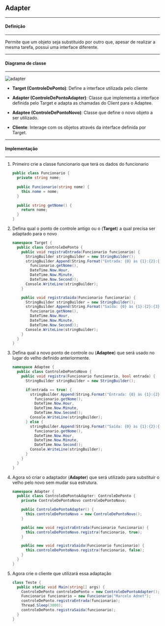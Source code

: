 ## Adapter
***
#### Definição
***

Permite que um objeto seja substituido por outro que, apesar de realizar a mesma tarefa, possui uma interface diferente.

***
#### Diagrama de classe
***

![adapter](https://cloud.githubusercontent.com/assets/14116020/26122241/329a3d08-3a4d-11e7-8b8f-c6a8a6a17f51.png)

* **Target (ControleDePonto)**: Define a interface utilizada pelo cliente

* **Adapter (ControleDePontoAdapter)**: Classe que implementa a interface definida pelo Target e adapta as chamadas do Client para o Adaptee.

* **Adaptee (ControleDePontoNovo)**: Classe que define o novo objeto a ser utilizado.

* **Cliente**: Interage com os objetos através da interface definida por Target.

***
#### Implementação
***

1. Primeiro crie a classe funcionario que terá os dados do funcionario

    ```c#
    public class Funcionario {
      private string nome;
  
      public Funcionario(string nome) {
        this.nome = nome;
      }
  
      public string getNome() {
        return nome;
      }
    }
    ```

2. Defina qual o ponto de controle antigo ou o (**Target**) a qual precisa ser adaptado para o novo

    ```c#
    namespace Target {  
      public class ControleDePonto {
        public void registraEntrada(Funcionario funcionario) {
          StringBuilder stringBuilder = new StringBuilder();
          stringBuilder.Append(String.Format("Entrada: {0} às {1}:{2}:{3}",
            funcionario.getNome(),
            DateTime.Now.Hour,
            DateTime.Now.Minute,
            DateTime.Now.Second));
          Console.WriteLine(stringBuilder);
        }
    
        public void registraSaida(Funcionario funcionario) {
          StringBuilder stringBuilder = new StringBuilder();
          stringBuilder.Append(String.Format("Saída: {0} às {1}:{2}:{3}",
            funcionario.getNome(),
            DateTime.Now.Hour,
            DateTime.Now.Minute,
            DateTime.Now.Second));
          Console.WriteLine(stringBuilder);
        }
      }
    }
    ```

3. Defina qual a novo ponto de controle ou (**Adaptee**) que será usado no lugar do velho definido anteriormente.

    ```c#
    namespace Adaptee {
      public class ControleDePontoNovo {
        public void registra(Funcionario funcionario, bool entrada) {
          StringBuilder stringBuilder = new StringBuilder();
    
          if(entrada == true) {
            stringBuilder.Append(String.Format("Entrada: {0} às {1}:{2}:{3}",
              funcionario.getNome(),
              DateTime.Now.Hour,
              DateTime.Now.Minute,
              DateTime.Now.Second));
            Console.WriteLine(stringBuilder);
          } else {
            stringBuilder.Append(String.Format("Saída: {0} às {1}:{2}:{3}",
              funcionario.getNome(),
              DateTime.Now.Hour,
              DateTime.Now.Minute,
              DateTime.Now.Second));
            Console.WriteLine(stringBuilder);
          }
        }
      }
    }
    ```

4. Agora só criar o adaptador (**Adapter**) que será utilizado para substituir o velho pelo novo sem mudar sua estrutura.

    ```c#
    namespace Adapter {
      public class ControleDePontoAdapter: ControleDePonto {
        private ControleDePontoNovo controleDePontoNovo;
    
        public ControleDePontoAdapter() {
          this.controleDePontoNovo = new ControleDePontoNovo();
        }
    
        public new void registraEntrada(Funcionario funcionario) {
          this.controleDePontoNovo.registra(funcionario, true);
        }
    
        public new void registraSaida(Funcionario funcionario) {
          this.controleDePontoNovo.registra(funcionario, false);
        }
      }
    }
    ```

5. Agora crie o cliente que utilizará essa adaptação

    ```c#
    class Teste {
      public static void Main(string[] args) {
        ControleDePonto controleDePonto = new ControleDePontoAdapter();
        Funcionario funcionario = new Funcionario("Marcelo Adnet");
        controleDePonto.registraEntrada(funcionario);
        Thread.Sleep(3000);
        controleDePonto.registraSaida(funcionario);
      }
    }
    ```
